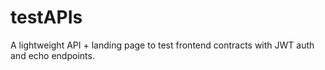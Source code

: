 # testAPIs
A lightweight API + landing page to test frontend contracts with JWT auth and echo endpoints.
